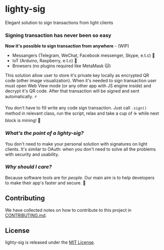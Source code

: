 # lighty-sig
Elegant solution to sign transactions from light clients 


### Signing transaction has never been so easy

**Now it's possible to sign transaction from anywhere** - (WIP)
- Messangers (Telegram, WeChat, Facebook messenger, Skype, e.t.c) :speech_balloon:
- IoT (Arduino, Raspberry, e.t.c) :slot_machine:
- Browsers (no plugins required like MetaMask :cat:)

This solution allow user to store it's private key locally as encrypted QR code (other image visualization). When it's needed to sign transaction user must open Web View mode (or any other app with JS engine inside) and decrypt it's QR code. After that transaction will be signed and sent automatically. :zap:

You don't have to fill write any code sign transaction. Just call `.sign()` method in relevant class, run the script, relax and take a cup of :coffee: while next block is mining! :tada:

### *What’s the point of a lighty-sig?*

You don't need to make your personal solution with signatures on light clients. It's similar to OAuth: when you don't need to solve all the problems with security and usability.  

### *Why should I care?*

Because software tools are for _people_. Our main aim is to help developers to make their app's faster and secure. :blue_heart:

## Contributing

We have collected notes on how to contribute to this project in [CONTRIBUTING.md].

[CONTRIBUTING.md]: CONTRIBUTING.md

## License

lighty-sig is released under the [MIT License](http://www.opensource.org/licenses/MIT).
